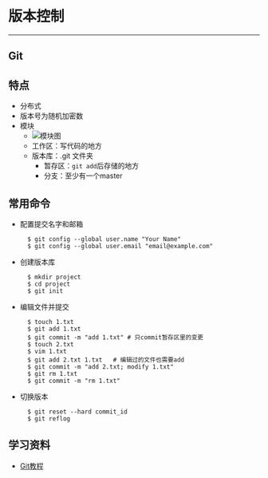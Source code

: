 # 版本控制 #

--------------------------------------------------------------------------------

## Git ##

## 特点 ##
+ 分布式
+ 版本号为随机加密数
+ 模块
    - ![模块图](http://www.liaoxuefeng.com/files/attachments/001384907702917346729e9afbf4127b6dfbae9207af016000/0)
    - 工作区：写代码的地方
    - 版本库：.git 文件夹
        + 暂存区：`git add`后存储的地方
        + 分支：至少有一个master

## 常用命令 ##
+ 配置提交名字和邮箱

        $ git config --global user.name "Your Name"
        $ git config --global user.email "email@example.com"

+ 创建版本库

        $ mkdir project
        $ cd project
        $ git init

+ 编辑文件并提交

        $ touch 1.txt
        $ git add 1.txt
        $ git commit -m "add 1.txt" # 只commit暂存区里的变更
        $ touch 2.txt
        $ vim 1.txt
        $ git add 2.txt 1.txt   # 编辑过的文件也需要add
        $ git commit -m "add 2.txt; modify 1.txt"
        $ git rm 1.txt
        $ git commit -m "rm 1.txt"

+ 切换版本

        $ git reset --hard commit_id
        $ git reflog


## 学习资料 ##
+ [Git教程](http://www.liaoxuefeng.com/wiki/0013739516305929606dd18361248578c67b8067c8c017b000)
